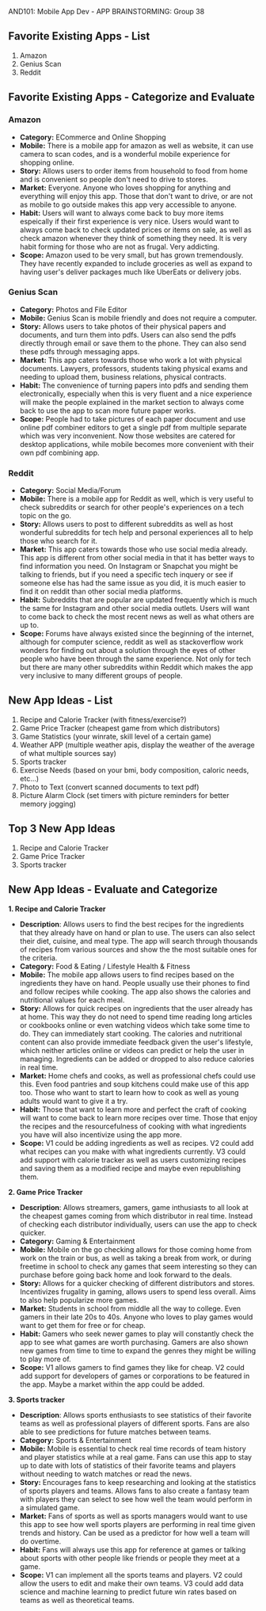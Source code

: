 AND101: Mobile App Dev - APP BRAINSTORMING: Group 38

## Favorite Existing Apps - List
1. Amazon
2. Genius Scan
3. Reddit

## Favorite Existing Apps - Categorize and Evaluate
### Amazon
   - **Category:** ECommerce and Online Shopping
   - **Mobile:** There is a mobile app for amazon as well as website, it can use camera to scan codes, and is a wonderful mobile experience for shopping online.
   - **Story:** Allows users to order items from household to food from home and is convenient so people don't need to drive to stores. 
   - **Market:** Everyone. Anyone who loves shopping for anything and everything will enjoy this app. Those that don't want to drive, or are not as mobile to go outside makes this app very accessible to anyone. 
   - **Habit:** Users will want to always come back to buy more items espeically if their first experience is very nice. Users would want to always come back to check updated prices or items on sale, as well as check amazon whenever they think of something they need. It is very habit forming for those who are not as frugal. Very addicting. 
   - **Scope:** Amazon used to be very small, but has grown tremendously. They have recently expanded to include groceries as well as expand to having user's deliver packages much like UberEats or delivery jobs.
### Genius Scan
   - **Category:** Photos and File Editor
   - **Mobile:** Genius Scan is mobile friendly and does not require a computer. 
   - **Story:** Allows users to take photos of their physical papers and documents, and turn them into pdfs. Users can also send the pdfs directly through email or save them to the phone. They can also send these pdfs through messaging apps.
   - **Market:** This app caters towards those who work a lot with physical documents. Lawyers, professors, students taking physical exams and needing to upload them, business relations, physical contracts.
   - **Habit:** The convenience of turning papers into pdfs and sending them electronically, especially when this is very fluent and a nice experience will make the people explained in the market section to always come back to use the app to scan more future paper works. 
   - **Scope:** People had to take pictures of each paper document and use online pdf combiner editors to get a single pdf from multiple separate which was very inconvenient. Now those websites are catered for desktop applications, while mobile becomes more convenient with their own pdf combining app. 

### Reddit
   - **Category:** Social Media/Forum
   - **Mobile:** There is a mobile app for Reddit as well, which is very useful to check subreddits or search for other people's experiences on a tech topic on the go.
   - **Story:** Allows users to post to different subreddits as well as host wonderful subreddits for tech help and personal experiences all to help those who search for it.
   - **Market:** This app caters towards those who use social media already. This app is different from other social media in that it has better ways to find information you need. On Instagram or Snapchat you might be talking to friends, but if you need a specific tech inquery or see if someone else has had the same issue as you did, it is much easier to find it on reddit than other social media platforms.
   - **Habit:** Subreddits that are popular are updated frequently which is much the same for Instagram and other social media outlets. Users will want to come back to check the most recent news as well as what others are up to. 
   - **Scope:** Forums have always existed since the beginning of the internet, although for computer science, reddit as well as stackoverflow work wonders for finding out about a solution through the eyes of other people who have been through the same experience. Not only for tech but there are many other subreddits within Reddit which makes the app very inclusive to many different groups of people. 

## New App Ideas - List
1. Recipe and Calorie Tracker (with fitness/exercise?)
2. Game Price Tracker (cheapest game from which distributors) 
3. Game Statistics (your winrate, skill level of a certain game)
4. Weather APP (multiple weather apis, display the weather of the average of what multiple sources say)
5. Sports tracker
6. Exercise Needs (based on your bmi, body composition, caloric needs, etc...)
7. Photo to Text (convert scanned documents to text pdf)
8. Picture Alarm Clock (set timers with picture reminders for better memory jogging)


## Top 3 New App Ideas
1. Recipe and Calorie Tracker
2. Game Price Tracker
3. Sports tracker

## New App Ideas - Evaluate and Categorize
**1. Recipe and Calorie Tracker**
   - **Description**: Allows users to find the best recipes for the ingredients that they already have on hand or plan to use. The users can also select their diet, cuisine, and meal type. The app will search through thousands of recipes from various sources and show the the most suitable ones for the criteria.
   - **Category:** Food & Eating / Lifestyle Health & Fitness
   - **Mobile:** The mobile app allows users to find recipes based on the ingredients they have on hand. People usually use their phones to find and follow recipes while cooking. The app also shows the calories and nutritional values for each meal.
   - **Story:** Allows for quick recipes on ingredients that the user already has at home. This way they do not need to spend time reading long articles or cookbooks online or even watching videos which take some time to do. They can immediately start cooking. The calories and nutritional content can also provide immediate feedback given the user's lifestyle, which neither articles online or videos can predict or help the user in managing. Ingredients can be added or dropped to also reduce calories in real time. 
   - **Market:** Home chefs and cooks, as well as professional chefs could use this. Even food pantries and soup kitchens could make use of this app too. Those who want to start to learn how to cook as well as young adults would want to give it a try.
   - **Habit:** Those that want to learn more and perfect the craft of cooking will want to come back to learn more recipes over time. Those that enjoy the recipes and the resourcefulness of cooking with what ingredients you have will also incentivize using the app more. 
   - **Scope:** V1 could be adding ingredients as well as recipes. V2 could add what recipes can you make with what ingredients currently. V3 could add support with calorie tracker as well as users customizing recipes and saving them as a modified recipe and maybe even republishing them. 

**2. Game Price Tracker**
   - **Description**: Allows streamers, gamers, game inthusiasts to all look at the cheapest games coming from which distributor in real time. Instead of checking each distributor individually, users can use the app to check quicker.
   - **Category:** Gaming & Entertainment
   - **Mobile:** Mobile on the go checking allows for those coming home from work on the train or bus, as well as taking a break from work, or during freetime in school to check any games that seem interesting so they can purchase before going back home and look forward to the deals.
   - **Story:** Allows for a quicker checking of different distributors and stores. Incentivizes frugality in gaming, allows users to spend less overall. Aims to also help popularize more games.
   - **Market:** Students in school from middle all the way to college. Even gamers in their late 20s to 40s. Anyone who loves to play games would want to get them for free or for cheap.
   - **Habit:** Gamers who seek newer games to play will constantly check the app to see what games are worth purchasing. Gamers are also shown new games from time to time to expand the genres they might be willing to play more of. 
   - **Scope:** V1 allows gamers to find games they like for cheap. V2 could add support for developers of games or corporations to be featured in the app. Maybe a market within the app could be added.
  
**3. Sports tracker**
   - **Description**: Allows sports enthusiasts to see statistics of their favorite teams as well as professional players of different sports. Fans are also able to see predictions for future matches between teams.
   - **Category:** Sports & Entertainment
   - **Mobile:** Mobile is essential to check real time records of team history and player statistics while at a real game. Fans can use this app to stay up to date with lots of statistics of their favorite teams and players without needing to watch matches or read the news.
   - **Story:** Encourages fans to keep researching and looking at the statistics of sports players and teams. Allows fans to also create a fantasy team with players they can select to see how well the team would perform in a simulated game.
   - **Market:** Fans of sports as well as sports managers would want to use this app to see how well sports players are performing in real time given trends and history. Can be used as a predictor for how well a team will do overtime.
   - **Habit:** Fans will always use this app for reference at games or talking about sports with other people like friends or people they meet at a game. 
   - **Scope:** V1 can implement all the sports teams and players. V2 could allow the users to edit and make their own teams. V3 could add data science and machine learning to predict future win rates based on teams as well as theoretical teams. 
